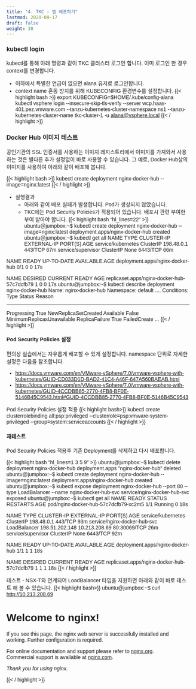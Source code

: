 ```yaml
---
title: "4. TKC - 앱 배포하기"
lastmod: 2020-09-17
draft: false
weight: 30
---
```



### kubectl login
kubectl를 통해 아래 명령과 같이 TKC 클러스터 로그인 합니다. 이미 로그인 한 경우 context를 변경합니다.
- 이하에서 특별한 언급이 없으면 alana 유저로 로그인합니다.
- context name 혼동 방지를 위해 KUBECONFIG 환경변수를 설정합니다.
{{< highlight bash >}}
export KUBECONFIG=$HOME/.kube/config-alana
kubectl vsphere login --insecure-skip-tls-verify --server wcp.haas-401.pez.vmware.com --tanzu-kubernetes-cluster-namespace ns1 --tanzu-kubernetes-cluster-name tkc-cluster-1 -u alana@vsphere.local
{{< / highlight >}}

### Docker Hub 이미지 테스트
공인기관의 SSL 인증서를 사용하는 이미지 레지스트리에서 이미지를 가져와서 사용하는 것은 별다른 추가 설정없이 바로 사용할 수 있습니다.
그 예로, Docker Hub상의 이미지를 사용하여 아래와 같이 배포해 봅니다.

{{< highlight bash >}}
kubectl create deployment nginx-docker-hub --image=nginx:latest
{{< / highlight >}}

- 실행결과
  * 아래와 같이 배포 실패가 발생합니다. Pod가 생성되지 않았습니다.
  * TKC에는 Pod Security Policies가 적용되어 있습니다. 배포시 관련 부여한 부여 받아야 합니다.
{{< highlight bash "hl_lines=22" >}}
ubuntu@jumpbox:~$ kubectl create deployment nginx-docker-hub --image=nginx:latest
deployment.apps/nginx-docker-hub created
ubuntu@jumpbox:~$ kubectl get all
NAME                           TYPE           CLUSTER-IP       EXTERNAL-IP     PORT(S)        AGE
service/kubernetes             ClusterIP      198.48.0.1       <none>          443/TCP        67m
service/supervisor             ClusterIP      None             <none>          6443/TCP       66m

NAME                               READY   UP-TO-DATE   AVAILABLE   AGE
deployment.apps/nginx-docker-hub   0/1     0            0           17s

NAME                                          DESIRED   CURRENT   READY   AGE
replicaset.apps/nginx-docker-hub-57c7dcfb79   1         0         0       17s
ubuntu@jumpbox:~$ kubectl describe deployment nginx-docker-hub
Name:                   nginx-docker-hub
Namespace:              default
....
Conditions:
  Type             Status  Reason
  ----             ------  ------
  Progressing      True    NewReplicaSetCreated
  Available        False   MinimumReplicasUnavailable
  ReplicaFailure   True    FailedCreate
...
{{< / highlight >}}

#### Pod Security Policies 설정
편의상 실습에서는 자유롭게 배포할 수 있게 설정합니다. namespace 단위로 자세한 설정은 다음을 참조합니다.
- https://docs.vmware.com/en/VMware-vSphere/7.0/vmware-vsphere-with-kubernetes/GUID-CD033D1D-BAD2-41C4-A46F-647A560BAEAB.html
- https://docs.vmware.com/en/VMware-vSphere/7.0/vmware-vsphere-with-kubernetes/GUID-4CCDBB85-2770-4FB8-BF0E-5146B45C9543.html#GUID-4CCDBB85-2770-4FB8-BF0E-5146B45C9543

Pod Security Policies 설정 적용
{{< highlight bash>}}
kubectl create clusterrolebinding all:psp:privileged --clusterrole=psp:vmware-system-privileged --group=system:serviceaccounts
{{< / highlight >}}

#### 재테스트
Pod Security Policies 적용후 기존 Deployment를 삭제하고 다시 배포합니다.

{{< highlight bash "hl_lines=1 3 5 9" >}}
ubuntu@jumpbox:~$ kubectl delete deployment nginx-docker-hub
deployment.apps "nginx-docker-hub" deleted
ubuntu@jumpbox:~$ kubectl create deployment nginx-docker-hub --image=nginx:latest
deployment.apps/nginx-docker-hub created
ubuntu@jumpbox:~$ kubectl expose deployment nginx-docker-hub --port 80 --type LoadBalancer --name nginx-docker-hub-svc
service/nginx-docker-hub-svc exposed
ubuntu@jumpbox:~$ kubectl get all
NAME                                    READY   STATUS    RESTARTS   AGE
pod/nginx-docker-hub-57c7dcfb79-xc2m5   1/1     Running   0          18s

NAME                           TYPE           CLUSTER-IP       EXTERNAL-IP     PORT(S)        AGE
service/kubernetes             ClusterIP      198.48.0.1       <none>          443/TCP        93m
service/nginx-docker-hub-svc   LoadBalancer   198.51.202.148   10.213.208.69   80:30069/TCP   26m
service/supervisor             ClusterIP      None             <none>          6443/TCP       92m

NAME                               READY   UP-TO-DATE   AVAILABLE   AGE
deployment.apps/nginx-docker-hub   1/1     1            1           18s

NAME                                          DESIRED   CURRENT   READY   AGE
replicaset.apps/nginx-docker-hub-57c7dcfb79   1         1         1       18s
{{< / highlight >}}

테스트 - NSX-T와 연계되어 LoadBalancer 타입을 지원하면 아래와 같이 바로 테스트 해 볼 수 있습니다.
{{< highlight bash>}}
ubuntu@jumpbox:~$ curl http://10.213.208.69
<!DOCTYPE html>
<html>
<head>
<title>Welcome to nginx!</title>
<style>
    body {
        width: 35em;
        margin: 0 auto;
        font-family: Tahoma, Verdana, Arial, sans-serif;
    }
</style>
</head>
<body>
<h1>Welcome to nginx!</h1>
<p>If you see this page, the nginx web server is successfully installed and
working. Further configuration is required.</p>

<p>For online documentation and support please refer to
<a href="http://nginx.org/">nginx.org</a>.<br/>
Commercial support is available at
<a href="http://nginx.com/">nginx.com</a>.</p>

<p><em>Thank you for using nginx.</em></p>
</body>
</html>
{{< / highlight >}}
